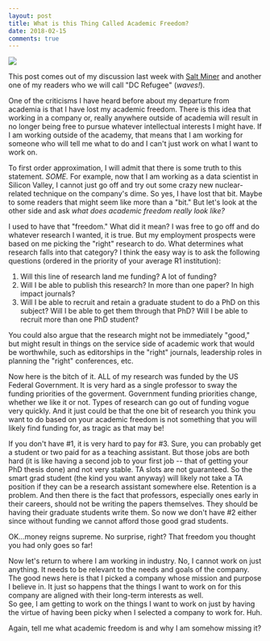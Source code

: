 ```yaml
---
layout: post
title: What is this Thing Called Academic Freedom?
date: 2018-02-15
comments: true
---
```


![](http://thechronicleofeducation.com/wp-content/uploads/2016/10/academic-freedom.jpg)

This post comes out of my discussion last week with [Salt Miner](./2018-02-11-my-experiences-with-generational-differences-in-tech.md) and another one of my readers who we will call "DC Refugee" (_waves!_).

One of the criticisms I have heard before about my departure from academia is that I have lost my 
academic freedom.  There is this idea that working in a company or, really anywhere outside of academia
will result in no longer being free to pursue whatever intellectual interests I might have.  If I am 
working outside of the academy, that means that I am working for someone who will tell me what to do
and I can't just work on what I want to work on.

To first order approximation, I will admit that there is some truth to this statement.  _SOME._  For 
example, now that I am working as a data scientist in Silicon Valley, I cannot just go off and try out
some crazy new nuclear-related technique on the company's dime.  So yes, I have lost that bit.  Maybe to
some readers that might seem like more than a "bit."  But let's look at the other side and ask _what does
academic freedom really look like?_

I used to have that "freedom."  What did it mean?  I was free to go off and do whatever research I wanted, it is
true.  But my employment prospects were based on me picking the "right" research to do.  What determines what
research falls into that category?  I think the easy way is to ask the following questions (ordered in the
priority of your average R1 institution):

1. Will this line of research land me funding?  A lot of funding?
2. Will I be able to publish this research?  In more than one paper?  In high impact journals?
3. Will I be able to recruit and retain a graduate student to do a PhD on this subject?  Will I be able to get
them through that PhD?  Will I be able to recruit more than one PhD student?

You could also argue that the research might not be immediately "good," but might result in things on the service
side of academic work that would be worthwhile, such as editorships in the "right" journals, leadership roles in
planning the "right" conferences, etc.  

Now here is the bitch of it.  ALL of my research was funded by the US Federal Government.  It is very hard as a 
single professor to sway the funding priorities of the goverment.  Government funding priorities change, whether we like it or not.  Types of research can go out of funding vogue very quickly.  And it just could be that the one bit of 
research you think you want to do based on your academic freedom is not something that you will likely find 
funding for, as tragic as that may be!  

If you don't have #1, it is very hard to pay for #3.  Sure, you can probably get a student or two paid for as a 
teaching assistant.  But those jobs are both hard (it is like having a second job to your first job -- that of getting
your PhD thesis done) and not very stable.  TA slots are not guaranteed.  So the smart grad student (the kind you want
anyway) will likely not take a TA position if they can be a research assistant somewhere else.  Retention is a problem.  And then there is the fact that professors, especially ones early in their careers, should not be writing the papers 
themselves.  They should be having their graduate students write them.  So now we don't have #2 either since without
funding we cannot afford those good grad students.

OK...money reigns supreme.  No surprise, right?  That freedom you thought you had only goes so far!

Now let's return to where I am working in industry.  No, I cannot work on just anything.  It needs to be relevant to the
needs and goals of the company.  The good news here is that I picked a company whose mission and purpose I believe in.  It
just so happens that the things I want to work on for this company are aligned with their long-term interests as well.  
So gee, I am getting to work on the things I want to work on just by having the virtue of having been picky when I selected
a company to work for.  Huh.

Again, tell me what academic freedom is and why I am somehow missing it?
